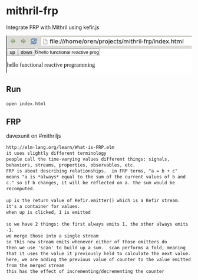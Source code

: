 # mithril-frp

Integrate FRP with Mithril using kefir.js

![screenshot](screenshot.png)

## Run

    open index.html

## FRP

davexunit on #mithriljs

    http://elm-lang.org/learn/What-is-FRP.elm
    it uses slightly different terminology
    people call the time-varying values different things: signals, behaviors, streams, properties, observables, etc.
    FRP is about describing relationships.  in FRP terms, "a = b + c" means "a is *always* equal to the sum of the current values of b and c." so if b changes, it will be reflected on a. the sum would be recomputed.

    up is the return value of Kefir.emitter() which is a Kefir stream. it's a container for values.
    when up is clicked, 1 is emitted

    so we have 2 things: the first always emits 1, the other always emits -1.
    we merge those into a single stream
    so this new stream emits whenever either of those emitters do
    then we use 'scan' to build up a sum.  scan performs a fold, meaning that it uses the value it previously held to calculate the next value.
    here, we are adding the previous value of counter to the value emitted from the merged stream
    this has the effect of incrementing/decrementing the counter
